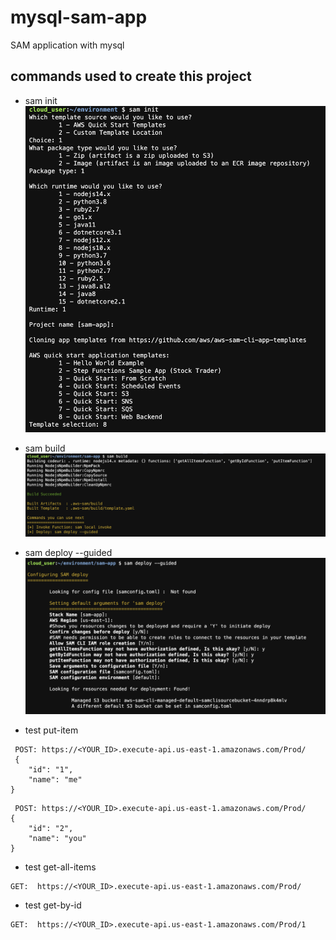# mysql-sam-app
SAM application with mysql 


## commands used to create this project
- sam init
![sam init](/images/sam-init.png "sam init")

- sam build
![sam build](/images/sam-build.png "sam build")

- sam deploy --guided
![sam deploy](/images/sam-deploy.png "sam deploy")

- test put-item
```
 POST: https://<YOUR_ID>.execute-api.us-east-1.amazonaws.com/Prod/
 {
    "id": "1",
    "name": "me"
}
```
```
 POST: https://<YOUR_ID>.execute-api.us-east-1.amazonaws.com/Prod/
{
    "id": "2",
    "name": "you"
}
```

- test get-all-items
```
GET:  https://<YOUR_ID>.execute-api.us-east-1.amazonaws.com/Prod/
```

- test get-by-id
```
GET:  https://<YOUR_ID>.execute-api.us-east-1.amazonaws.com/Prod/1
```
